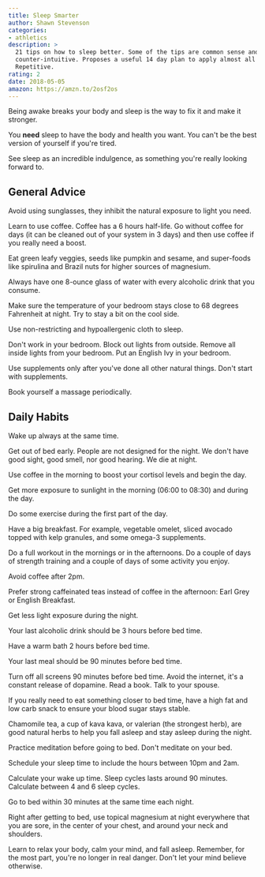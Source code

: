 ```yaml
---
title: Sleep Smarter
author: Shawn Stevenson
categories:
- athletics
description: >
  21 tips on how to sleep better. Some of the tips are common sense and some are
  counter-intuitive. Proposes a useful 14 day plan to apply almost all tips.
  Repetitive.
rating: 2
date: 2018-05-05
amazon: https://amzn.to/2osf2os
---
```


Being awake breaks your body and sleep is the way to fix it and make it
stronger.

You **need** sleep to have the body and health you want. You can't be the best
version of yourself if you're tired.

See sleep as an incredible indulgence, as something you're really looking
forward to.

## General Advice

Avoid using sunglasses, they inhibit the natural exposure to light you need.

Learn to use coffee. Coffee has a 6 hours half-life. Go without coffee for days
(it can be cleaned out of your system in 3 days) and then use coffee if you
really need a boost.

Eat green leafy veggies, seeds like pumpkin and sesame, and super-foods like
spirulina and Brazil nuts for higher sources of magnesium.

Always have one 8-ounce glass of water with every alcoholic drink that you
consume.

Make sure the temperature of your bedroom stays close to 68 degrees Fahrenheit
at night. Try to stay a bit on the cool side.

Use non-restricting and hypoallergenic cloth to sleep.

Don't work in your bedroom. Block out lights from outside. Remove all inside
lights from your bedroom. Put an English Ivy in your bedroom.

Use supplements only after you've done all other natural things. Don't start
with supplements.

Book yourself a massage periodically.

## Daily Habits

Wake up always at the same time.

Get out of bed early. People are not designed for the night. We don't have good
sight, good smell, nor good hearing. We die at night.

Use coffee in the morning to boost your cortisol levels and begin the day.

Get more exposure to sunlight in the morning (06:00 to 08:30) and during the
day.

Do some exercise during the first part of the day.

Have a big breakfast. For example, vegetable omelet, sliced avocado topped with
kelp granules, and some omega-3 supplements.

Do a full workout in the mornings or in the afternoons. Do a couple of days of
strength training and a couple of days of some activity you enjoy.

Avoid coffee after 2pm.

Prefer strong caffeinated teas instead of coffee in the afternoon: Earl Grey or
English Breakfast.

Get less light exposure during the night.

Your last alcoholic drink should be 3 hours before bed time.

Have a warm bath 2 hours before bed time.

Your last meal should be 90 minutes before bed time.

Turn off all screens 90 minutes before bed time. Avoid the internet, it's a
constant release of dopamine. Read a book. Talk to your spouse.

If you really need to eat something closer to bed time, have a high fat and low
carb snack to ensure your blood sugar stays stable.

Chamomile tea, a cup of kava kava, or valerian (the strongest herb), are good
natural herbs to help you fall asleep and stay asleep during the night.

Practice meditation before going to bed. Don't meditate on your bed.

Schedule your sleep time to include the hours between 10pm and 2am.

Calculate your wake up time. Sleep cycles lasts around 90 minutes. Calculate
between 4 and 6 sleep cycles.

Go to bed within 30 minutes at the same time each night.

Right after getting to bed, use topical magnesium at night everywhere that you
are sore, in the center of your chest, and around your neck and shoulders.

Learn to relax your body, calm your mind, and fall asleep. Remember, for the
most part, you're no longer in real danger. Don't let your mind believe
otherwise.
